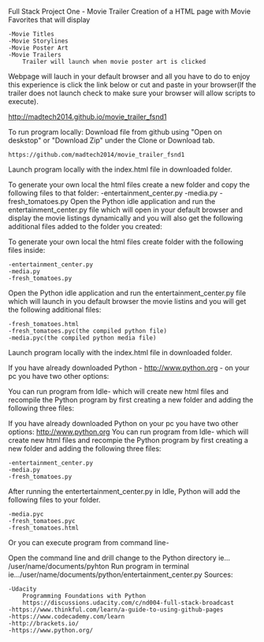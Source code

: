 Full Stack Project One - Movie Trailer
Creation of a HTML page with Movie Favorites that will display  

    -Movie Titles
    -Movie Storylines
    -Movie Poster Art
    -Movie Trailers
        Trailer will launch when movie poster art is clicked
Webpage will lauch in your default browser and all you have to do to enjoy this experience is click the link below or cut and paste in your browser(If the trailer does not launch check to make sure your browser will allow scripts to execute). 

http://madtech2014.github.io/movie_trailer_fsnd1

To run program locally:
Download file from github using "Open on deskstop" or "Download Zip" under the Clone or Download tab.

    https://github.com/madtech2014/movie_trailer_fsnd1

Launch program locally with the index.html file in downloaded folder.

To generate your own local the html files create a new folder and copy the following files to that folder:
    -entertainment_center.py
    -media.py
    -fresh_tomatoes.py
Open the Python idle application and run the entertainment_center.py file which will open in your default browser and display the movie listings dynamically and you will also get the following additional files added to the folder you created:

To generate your own local the html files create folder with the following files inside:

    -entertainment_center.py
    -media.py
    -fresh_tomatoes.py
Open the Python idle application and run the entertainment_center.py file which will launch in you default browser the movie listins and you will get the following additional files:


    -fresh_tomatoes.html
    -fresh_tomatoes.pyc(the compiled python file)
    -media.pyc(the compiled python media file)
Launch program locally with the index.html file in downloaded folder. 


If you have already downloaded Python - http://www.python.org - on your pc you have two other options:
    
You can run program from Idle- which will create new html files and recompile the Python program by first creating a new folder and adding the following three files:

If you have already downloaded Python on your pc you have two other options:
    http://www.python.org
You can run program from Idle- which will create new html files and recompie the Python program by first creating a new folder and adding the following three files:


    -entertainment_center.py
    -media.py
    -fresh_tomatoes.py

After running the entertertainment_center.py in Idle, Python will add the following files to your folder.

    -media.pyc
    -fresh_tomatoes.pyc
    -fresh_tomatoes.html

Or you can execute program from command line-

Open the command line and drill change to the Python directory
    ie... /user/name/documents/pyhton
Run program in terminal
    ie.../user/name/documents/python/entertainment_center.py
Sources:

    -Udacity 
        Programming Foundations with Python
        https://discussions.udacity.com/c/nd004-full-stack-broadcast
    -https://www.thinkful.com/learn/a-guide-to-using-github-pages
    -https://www.codecademy.com/learn
    -http://brackets.io/
    -https://www.python.org/